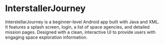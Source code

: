 # InterstallerJourney
InterstellarJourney is a beginner-level Android app built with Java and XML. It features a splash screen, login, a list of space agencies, and detailed mission pages. Designed with a clean, interactive UI to provide users with engaging space exploration information.
